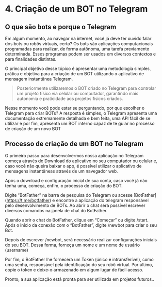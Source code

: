 # 4. Criação de um BOT no Telegram


## O que são bots e porque o Telegram
Em algum momento, ao navegar na internet, você já deve ter ouvido falar dos bots ou robôs virtuais, certo? Os bots são aplicações computacionais programadas para realizar, de forma autônoma, uma tarefa previamente determinada. Esses programas podem ser usados em diversos contextos e para finalidades distintas.

O principal objetivo desse tópico é apresentar uma metodologia simples, prática e objetiva para a criação de um BOT utilizando o aplicativo de mensagem instantânea Telegram.

>Posteriormente  utilizaremos o BOT criado no Telegram para controlar um projeto físico via celular ou computador, garantindo mais autonomia e praticidade aos projetos físicos criados.

Nesse momento você pode estar se perguntando, por que escolher o Telegram para criar BOTs? A resposta é simples, o Telegram apresenta uma documentação extremamente detalhada e bem feita, uma API fácil de se utilizar e por fim, apresenta um BOT interno capaz de te guiar no processo de criação de um novo BOT

## Processo de criação de um BOT no Telegram
O primeiro passo para desenvolvermos nossa aplicação no Telegram começa através do Download do aplicativo no seu computador ou celular e, caso você não queira baixar o app, é possível utilizar o aplicativo de mensagens instantâneas através de um navegador web.

Após o download e configuração inicial de sua conta, caso você já não tenha uma, começa, enfim, o processo de criação do BOT.

Digite “BotFather” na barra de pesquisa do Telegram ou acesse [BotFather] (https://t.me/botfather) e encontre a aplicação do telegram responsável pelo desenvolvimento de BOTs. Ao abrir o chat será possível escrever diversos comandos na janela de chat do BotFather.

Quando abrir o chat do BotFather, clique em “Começar” ou digite /start. Após o início da conexão com o “BotFather”, digite /newbot para criar o seu Bot.

Depois de escrever /newbot, será necessário realizar configurações iniciais do seu BOT. Dessa forma, forneça um nome e um nome de usuário (username)

Por fim, o BotFather lhe fornecerá um Token (único e intransferível), como uma senha, responsável pela identificação do seu robô virtual. Por último, copie o token e deixe-o armazenado em algum lugar de fácil acesso. 

Pronto, a sua aplicação está pronta para ser utilizada em projetos futuros..
